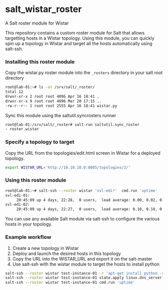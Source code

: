# salt_wistar_roster
A Salt roster module for Wistar


This repository contains a custom roster module for Salt that allows targetting hosts in a Wistar topology. Using this module, you can quickly spin up a topology in Wistar and target all the hosts automatically using salt-ssh.

### Installing this roster module

Copy the wistar.py roster module into the `_rosters` directory in your salt root directory

```bash
root@lab-01:~# ls -al /srv/salt/_roster/
total 12
drwxr-xr-x 2 root root 4096 Apr 16 18:41 .
drwxr-xr-x 9 root root 4096 Mar 20 17:15 ..
-rw-r--r-- 1 root root 2555 Apr 16 18:41 wistar.py
```

Sync this module using the saltutil.syncrosters runner

```bash
root@lab-01:/srv/salt/_roster# salt-run saltutil.sync_roster
- roster.wistar
```

### Specify a topology to target

Copy the URL from the topologies/edit.html screen in Wistar for a deployed topology. 

```bash
export WISTAR_URL='http://10.10.10.0:8085/topologies/2/'
```

### Using this roster module


```bash
root@lab-01:~# salt-ssh --roster wistar 'svl-edi*'  cmd.run 'uptime'
svl-edi-01:
     20:45:09 up 4 days, 22:28,  0 users,  load average: 0.00, 0.02, 0.00
svl-edi-02:
     20:45:09 up 4 days, 22:27,  0 users,  load average: 0.10, 0.10, 0.09

```

You can use any available Salt module via salt-ssh to configure the various hosts in your topology. 


### Example workflow

1. Create a new topology in Wistar
2. Deploy and launch the desired hosts in this topology
3. Copy the URL into the WISTAR_URL and export it on the salt-master
4. Use salt-ssh with the wistar module to target the hosts to install python

```bash
salt-ssh --roster wistar test-instance-01 -r 'apt-get install python -y'
salt-ssh --roster wistar test-instance-01 state.apply linux.dns_server
salt-ssh --roster wistar test-instance-01 cmd.run 'uptime'
```
